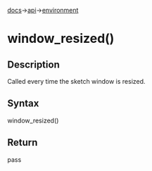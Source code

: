[docs](/docs/)→[api](/docs/api)→[environment](/docs/api/environment/)

# window_resized()

## Description

Called every time the sketch window is resized.

## Syntax

window_resized()

## Return

pass
